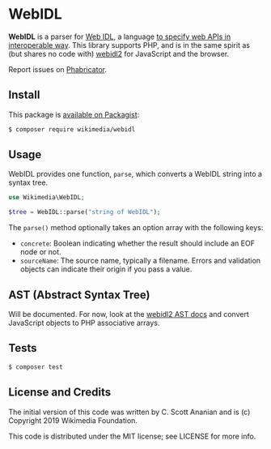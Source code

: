 # WebIDL

__WebIDL__ is a parser for [Web
IDL](https://heycam.github.io/webidl/), a language [to specify web
APIs in interoperable
way](https://heycam.github.io/webidl/#introduction).  This library
supports PHP, and is in the same spirit as (but shares no code with)
[webidl2](https://github.com/w3c/webidl2.js) for JavaScript and the
browser.

Report issues on [Phabricator](https://phabricator.wikimedia.org/maniphest/task/edit/form/1/?projects=Parsoid&title=WebIDL:%20).

## Install

This package is [available on Packagist](https://packagist.org/packages/wikimedia/webidl):

```bash
$ composer require wikimedia/webidl
```

## Usage

WebIDL provides one function, `parse`, which converts a WebIDL string into a
syntax tree.

```php
use Wikimedia\WebIDL;

$tree = WebIDL::parse("string of WebIDL");
```

The `parse()` method optionally takes an option array with the following
keys:
* `concrete`: Boolean indicating whether the result should include an EOF node or not.
* `sourceName`: The source name, typically a filename.  Errors and validation objects can indicate their origin if you pass a value.

## AST (Abstract Syntax Tree)

Will be documented.  For now, look at the [webidl2 AST
docs](https://github.com/w3c/webidl2.js#ast-abstract-syntax-tree) and
convert JavaScript objects to PHP associative arrays.

## Tests

```bash
$ composer test
```

## License and Credits

The initial version of this code was written by C. Scott Ananian and is
(c) Copyright 2019 Wikimedia Foundation.

This code is distributed under the MIT license; see LICENSE for more
info.
